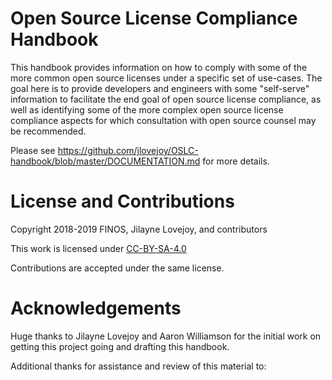# Open Source License Compliance Handbook

This handbook provides information on how to comply with some of the more common open source licenses under a specific set of use-cases. The goal here is to provide developers and engineers with some "self-serve" information to facilitate the end goal of open source license compliance, as well as identifying some of the more complex open source license compliance aspects for which consultation with open source counsel may be recommended.

Please see https://github.com/jlovejoy/OSLC-handbook/blob/master/DOCUMENTATION.md for more details.

# License and Contributions

Copyright 2018-2019 FINOS, Jilayne Lovejoy, and contributors

This work is licensed under [CC-BY-SA-4.0](https://github.com/jlovejoy/OSLC-handbook/blob/master/LICENSE)

Contributions are accepted under the same license.

# Acknowledgements
Huge thanks to Jilayne Lovejoy and Aaron Williamson for the initial work on getting this project going and drafting this handbook.

Additional thanks for assistance and review of this material to: 
